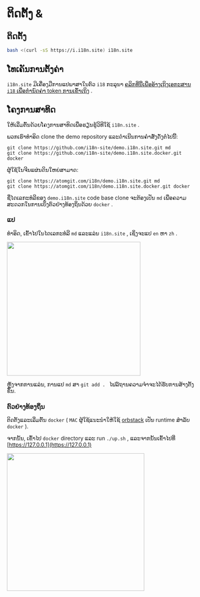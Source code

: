 # ຕິດຕັ້ງ &

## ຕິດຕັ້ງ

```sh
bash <(curl -sS https://i.i18n.site) i18n.site
```

## ໂທເຄັນການຕັ້ງຄ່າ

`i18n.site` ມີເຄື່ອງມືການແປພາສາໃນຕົວ `i18` ກະລຸນາ [ຄລິກທີ່ນີ້ເພື່ອອ້າງເຖິງເອກະສານ `i18` ເພື່ອກໍານົດຄ່າ token ການເຂົ້າເຖິງ](/i18/use) .

## ໂຄງການສາທິດ

ໃຫ້ເລີ່ມຕົ້ນດ້ວຍໂຄງການສາທິດເພື່ອຮຽນຮູ້ວິທີໃຊ້ `i18n.site` .

ພວກເຮົາທໍາອິດ clone the demo repository ແລະດໍາເນີນການຄໍາສັ່ງດັ່ງຕໍ່ໄປນີ້:

```
git clone https://github.com/i18n-site/demo.i18n.site.git md
git clone https://github.com/i18n-site/demo.i18n.site.docker.git docker
```

ຜູ້ໃຊ້ໃນຈີນແຜ່ນດິນໃຫຍ່ສາມາດ:

```
git clone https://atomgit.com/i18n/demo.i18n.site.git md
git clone https://atomgit.com/i18n/demo.i18n.site.docker.git docker
```

ຊື່ໄດເລກະທໍລີຂອງ `demo.i18n.site` code base clone ຈະຕ້ອງເປັນ `md` ເພື່ອຄວາມສະດວກໃນການເບິ່ງຕົວຢ່າງທ້ອງຖິ່ນດ້ວຍ `docker` .

### ແປ

ທໍາອິດ, ເຂົ້າໄປໃນໄດເລກະທໍລີ `md` ແລະແລ່ນ `i18n.site` , ເຊິ່ງຈະແປ `en` ຫາ `zh` .

<img src="https://p.3ti.site/1721114619.avif" style="width:350px">

ຫຼັງຈາກການແລ່ນ, ການແປ `md` ສາ `git add . ` ໄຟລ໌ຖານຄວາມຈໍາຈະໄດ້ຮັບການສ້າງຕັ້ງຂຶ້ນ.

### ຕົວຢ່າງທ້ອງຖິ່ນ

ຕິດຕັ້ງແລະເລີ່ມຕົ້ນ `docker` ( `MAC` ຜູ້ໃຊ້ແນະນໍາໃຫ້ໃຊ້ [orbstack](https://orbstack.dev) ເປັນ runtime ສໍາລັບ `docker` ).

ຈາກນັ້ນ, ເຂົ້າໄປ `docker` directory ແລະ run `./up.sh` , ແລະຈາກນັ້ນເຂົ້າໄປທີ່ [https://127.0.0.1](https://127.0.0.1)

<img src="//p.3ti.site/1721104238.avif" style="width:360px">